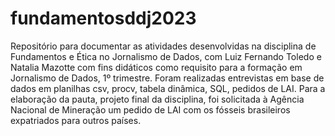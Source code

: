 # fundamentosddj2023
Repositório para documentar as atividades desenvolvidas na disciplina de Fundamentos e Ética no Jornalismo de Dados, com Luiz Fernando Toledo e Natalia Mazotte com fins didáticos como requisito para a formação em Jornalismo de Dados, 1º trimestre. Foram realizadas entrevistas em base de dados em planilhas csv, procv, tabela dinâmica, SQL, pedidos de LAI. Para a elaboração da pauta, projeto final da disciplina, foi solicitada à Agência Nacional de Mineração um pedido de LAI com os fósseis brasileiros expatriados para outros países.
